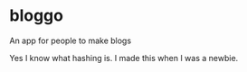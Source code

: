 # bloggo
An app for people to make blogs

Yes I know what hashing is. I made this when I was a newbie.

